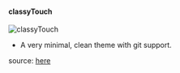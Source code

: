 #### classyTouch

![classyTouch](https://raw.githubusercontent.com/pr0tocol/classyTouch_oh-my-zsh/master/classyTouch.png)

- A very minimal, clean theme with git support.

source: [here](https://github.com/yarisgutierrez/classyTouch_oh-my-zsh)
